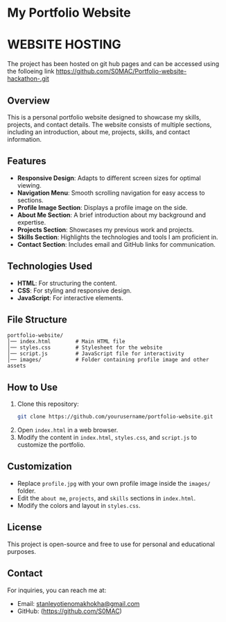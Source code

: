 # My Portfolio Website
# WEBSITE HOSTING
The project has been hosted on git hub pages and can be accessed using the folloeing link
https://github.com/S0MAC/Portfolio-website-hackathon-.git
## Overview
This is a personal portfolio website designed to showcase my skills, projects, and contact details. The website consists of multiple sections, including an introduction, about me, projects, skills, and contact information.

## Features
- **Responsive Design**: Adapts to different screen sizes for optimal viewing.
- **Navigation Menu**: Smooth scrolling navigation for easy access to sections.
- **Profile Image Section**: Displays a profile image on the side.
- **About Me Section**: A brief introduction about my background and expertise.
- **Projects Section**: Showcases my previous work and projects.
- **Skills Section**: Highlights the technologies and tools I am proficient in.
- **Contact Section**: Includes email and GitHub links for communication.

## Technologies Used
- **HTML**: For structuring the content.
- **CSS**: For styling and responsive design.
- **JavaScript**: For interactive elements.

## File Structure
```
portfolio-website/
│── index.html        # Main HTML file
│── styles.css        # Stylesheet for the website
│── script.js         # JavaScript file for interactivity
│── images/           # Folder containing profile image and other assets
```

## How to Use
1. Clone this repository:
   ```sh
   git clone https://github.com/yourusername/portfolio-website.git
   ```
2. Open `index.html` in a web browser.
3. Modify the content in `index.html`, `styles.css`, and `script.js` to customize the portfolio.

## Customization
- Replace `profile.jpg` with your own profile image inside the `images/` folder.
- Edit the `about me`, `projects`, and `skills` sections in `index.html`.
- Modify the colors and layout in `styles.css`.

## License
This project is open-source and free to use for personal and educational purposes.

## Contact
For inquiries, you can reach me at:
- Email: stanleyotienomakhokha@gmail.com
- GitHub: (https://github.com/S0MAC)

